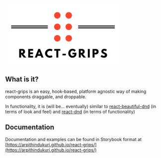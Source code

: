 ![react-grips logo](/assets/react-grips-logo.png)

## What is it?

react-grips is an easy, hook-based, platform agnostic way of making components draggable, and droppable.

In functionality, it is (will be... eventually) similar to [react-beautiful-dnd](https://github.com/atlassian/react-beautiful-dnd) (in terms of look and feel) and [react-dnd](https://github.com/react-dnd/react-dnd/) (in terms of functionality)

## Documentation
Documentation and examples can be found in Storybook format at [https://arpithindukuri.github.io/react-grips/](https://arpithindukuri.github.io/react-grips/)
